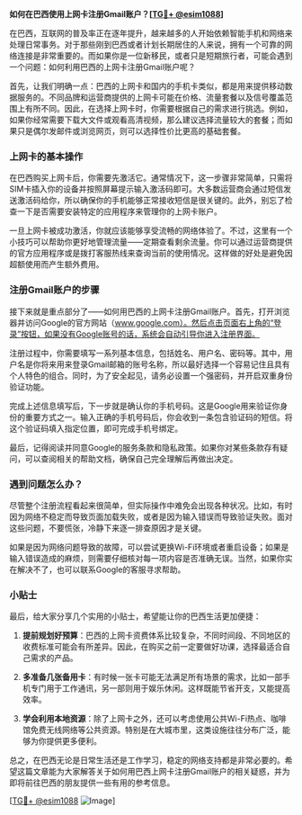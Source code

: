 **如何在巴西使用上网卡注册Gmail账户？[[TG💪+ @esim1088](https://t.me/s/esim1088)]**

在巴西，互联网的普及率正在逐年提升，越来越多的人开始依赖智能手机和网络来处理日常事务。对于那些刚到巴西或者计划长期居住的人来说，拥有一个可靠的网络连接是非常重要的。而如果你是一位新移民，或者只是短期旅行者，可能会遇到一个问题：如何利用巴西的上网卡注册Gmail账户呢？

首先，让我们明确一点：巴西的上网卡和国内的手机卡类似，都是用来提供移动数据服务的。不同品牌和运营商提供的上网卡可能在价格、流量套餐以及信号覆盖范围上有所不同。因此，在选择上网卡时，你需要根据自己的需求进行挑选。例如，如果你经常需要下载大文件或观看高清视频，那么建议选择流量较大的套餐；而如果只是偶尔发邮件或浏览网页，则可以选择性价比更高的基础套餐。

### 上网卡的基本操作

在巴西购买上网卡后，你需要先激活它。通常情况下，这一步骤非常简单，只需将SIM卡插入你的设备并按照屏幕提示输入激活码即可。大多数运营商会通过短信发送激活码给你，所以确保你的手机能够正常接收短信是很关键的。此外，别忘了检查一下是否需要安装特定的应用程序来管理你的上网卡账户。

一旦上网卡被成功激活，你就应该能够享受流畅的网络体验了。不过，这里有一个小技巧可以帮助你更好地管理流量——定期查看剩余流量。你可以通过运营商提供的官方应用程序或是拨打客服热线来查询当前的使用情况。这样做的好处是避免因超额使用而产生额外费用。

### 注册Gmail账户的步骤

接下来就是重点部分了——如何用巴西的上网卡注册Gmail账户。首先，打开浏览器并访问Google的官方网站（www.google.com）。然后点击页面右上角的“登录”按钮，如果没有Google账号的话，系统会自动引导你进入注册界面。

注册过程中，你需要填写一系列基本信息，包括姓名、用户名、密码等。其中，用户名是你将来用来登录Gmail邮箱的账号名称，所以最好选择一个容易记住且具有个人特色的组合。同时，为了安全起见，请务必设置一个强密码，并开启双重身份验证功能。

完成上述信息填写后，下一步就是确认你的手机号码。这是Google用来验证你身份的重要方式之一。输入正确的手机号码后，你会收到一条包含验证码的短信。将这个验证码填入指定位置，即可完成手机号绑定。

最后，记得阅读并同意Google的服务条款和隐私政策。如果你对某些条款存有疑问，可以查阅相关的帮助文档，确保自己完全理解后再做出决定。

### 遇到问题怎么办？

尽管整个注册流程看起来很简单，但实际操作中难免会出现各种状况。比如，有时因为网络不稳定而导致页面加载失败，或者是因为输入错误而导致验证失败。面对这些问题，不要慌张，冷静下来逐一排查原因才是关键。

如果是因为网络问题导致的故障，可以尝试更换Wi-Fi环境或者重启设备；如果是输入错误造成的麻烦，则需要仔细核对每一项内容是否准确无误。当然，如果你实在解决不了，也可以联系Google的客服寻求帮助。

### 小贴士

最后，给大家分享几个实用的小贴士，希望能让你的巴西生活更加便捷：

1. **提前规划好预算**：巴西的上网卡资费体系比较复杂，不同时间段、不同地区的收费标准可能会有所差异。因此，在购买之前一定要做好功课，选择最适合自己需求的产品。
   
2. **多准备几张备用卡**：有时候一张卡可能无法满足所有场景的需求，比如一部手机专门用于工作通讯，另一部则用于娱乐休闲。这样既能节省开支，又能提高效率。

3. **学会利用本地资源**：除了上网卡之外，还可以考虑使用公共Wi-Fi热点、咖啡馆免费无线网络等公共资源。特别是在大城市里，这类设施往往分布广泛，能够为你提供更多便利。

总之，在巴西无论是日常生活还是工作学习，稳定的网络支持都是非常必要的。希望这篇文章能为大家解答关于如何用巴西上网卡注册Gmail账户的相关疑惑，并为即将前往巴西的朋友提供一些有用的参考信息。

[[TG💪+ @esim1088](https://t.me/s/esim1088) ![Image](https://i.postimg.cc/4NQfJmqS/Snipaste-2025-05-13-00-14-12.png)]